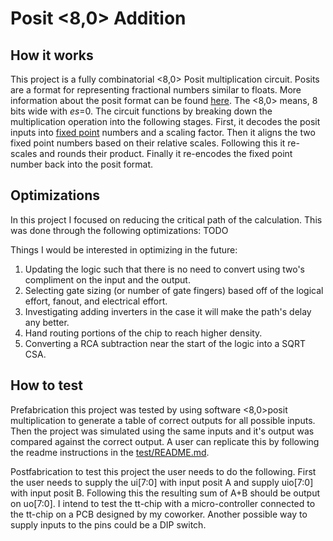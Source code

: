 

<!---

This file is used to generate your project datasheet. Please fill in the information below and delete any unused
sections.

You can also include images in this folder and reference them in the markdown. Each image must be less than
512 kb in size, and the combined size of all images must be less than 1 MB.
-->
# Posit <8,0> Addition
  
## How it works

This project is a fully combinatorial <8,0> Posit multiplication circuit. Posits are a format for representing fractional numbers similar to floats. More information about the posit format can be found [here](https://posithub.org/docs/BeatingFloatingPoint.pdf). The <8,0> means, 8 bits wide with _es_=0. The circuit functions by breaking down the multiplication operation into the following stages. First, it decodes the posit inputs into [fixed point](https://en.wikipedia.org/wiki/Fixed-point_arithmetic) numbers and a scaling factor. Then it aligns the two fixed point numbers based on their relative scales. Following this it re-scales and rounds their product. Finally it re-encodes the fixed point number back into the posit format.  

## Optimizations 

In this project I focused on reducing the critical path of the calculation. This was done through the following optimizations:
TODO
<!-- 1) For large multi-bit multiplications implementing [SQRT CSA](https://en.wikipedia.org/wiki/Carry-select_adder). 
2) For multiplication of constants using "+" in the code. This is because in synthesis constants are optimized down.x
3) When possible calling the skywater [ha](https://sky130-unofficial.readthedocs.io/en/latest/contents/libraries/sky130_fd_sc_hd/cells/ha/README.html) and [fa](https://sky130-unofficial.readthedocs.io/en/latest/contents/libraries/sky130_fd_sc_hd/cells/fa/README.html) directly in the RTL.  
4) For cases where it there were branching multiplication paths, multiple parallel multiplication circuits were generated with their outputs muxed. 
5) When possible reducing multiplication operations to as few bits as possible.
6) Focusing only on the <8,0> posit. In the case that _es_ was variable, parts of the circuit would be require more logic, and there would need to be one more stage to handle the posit's exponent.
 -->

Things I would be interested in optimizing in the future:
1) Updating the logic such that there is no need to convert using two's compliment on the input and the output. 
2) Selecting gate sizing (or number of gate fingers) based off of the logical effort, fanout, and electrical effort.
3) Investigating adding inverters in the case it will make the path's delay any better.
4) Hand routing portions of the chip to reach higher density.
5) Converting a RCA subtraction near the start of the logic into a SQRT CSA.


## How to test

Prefabrication this project was tested by using software <8,0>posit multiplication to generate a table of correct outputs for all possible inputs. Then the project was simulated using the same inputs and it's output was compared against the correct output. A user can replicate this by following the readme instructions in the [test/README.md](test/README.md).

Postfabrication to test this project the user needs to do the following. First the user needs to supply the ui[7:0] with input posit A and supply uio[7:0] with input posit B. Following this the resulting sum of A+B should be output on uo[7:0]. I intend to test the tt-chip with a micro-controller connected to the tt-chip on a PCB designed by my coworker. Another possible way to supply inputs to the pins could be a DIP switch. 
